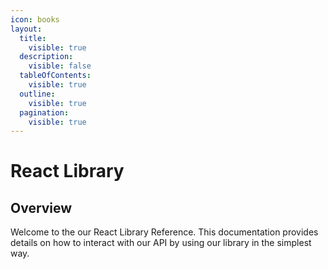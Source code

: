 ```yaml
---
icon: books
layout:
  title:
    visible: true
  description:
    visible: false
  tableOfContents:
    visible: true
  outline:
    visible: true
  pagination:
    visible: true
---
```


# React Library

## Overview

Welcome to the our React Library Reference. This documentation provides details on how to interact with our API by using our library in the simplest way.
